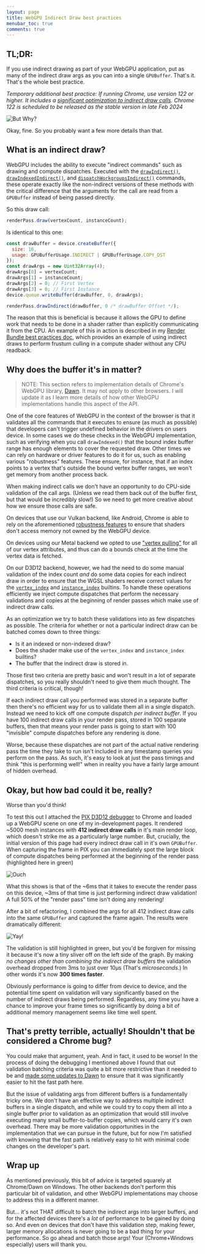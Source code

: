 ```yaml
---
layout: page
title: WebGPU Indirect Draw best practices
menubar_toc: true
comments: true
---
```


## TL;DR:

If you use indirect drawing as part of your WebGPU application, put as many of the indirect draw args as you can into a single `GPUBuffer`. That's it. That's the whole best practice.

_Temporary additional best practice: If running Chrome, use version 122 or higher. It includes a [significant optimization to indirect draw calls](https://bugs.chromium.org/p/dawn/issues/detail?id=2329). Chrome 122 is scheduled to be released as the stable version in late Feb 2024_

![But Why?](./media/butwhy.gif)

Okay, fine. So you probably want a few more details than that.

## What is an indirect draw?

WebGPU includes the ability to execute "indirect commands" such as drawing and compute dispatches. Executed with the [`drawIndirect()`](https://gpuweb.github.io/gpuweb/#dom-gpurendercommandsmixin-drawindirect), [`drawIndexedIndirect()`](https://gpuweb.github.io/gpuweb/#dom-gpurendercommandsmixin-drawindexedindirect), and [`dispatchWorkgroupsIndirect()`](https://gpuweb.github.io/gpuweb/#dom-gpucomputepassencoder-dispatchworkgroupsindirect) commands, these operate exactly like the non-indirect versions of these methods with the critical difference that the arguments for the call are read from a `GPUBuffer` instead of being passed directly.

So this draw call:

```js
renderPass.draw(vertexCount, instanceCount);
```

Is identical to this one:

```js
const drawBuffer = device.createBuffer({
  size: 16,
  usage: GPUBufferUsage.INDIRECT | GPUBufferUsage.COPY_DST
});
const drawArgs = new Uint32Array(4);
drawArgs[0] = vertexCount;
drawArgs[1] = instanceCount;
drawArgs[2] = 0; // First Vertex
drawArgs[3] = 0; // First Instance
device.queue.writeBuffer(drawBuffer, 0, drawArgs);

renderPass.drawIndirect(drawBuffer, 0 /* drawBuffer Offset */);
```

The reason that this is beneficial is because it allows the GPU to define work that needs to be done in a shader rather than explicitly communicating it from the CPU. An example of this in action is described in my [Render Bundle best practices doc](./render-bundles#indirect-draws), which provides an example of using indirect draws to perform frustum culling in a compute shader without any CPU readback.

## Why does the buffer it's in matter?

> NOTE: This section refers to implementation details of Chrome's WebGPU library, [Dawn](https://dawn.googlesource.com/dawn). It may not apply to other browsers. I will update it as I learn more details of how other WebGPU implementations handle this aspect of the API.

One of the core features of WebGPU in the context of the browser is that it validates all the commands that it executes to ensure (as much as possible) that developers can't trigger undefined behavior in the drivers on users device. In some cases we do these checks in the WebGPU implementation, such as verifying when you call `drawIndexed()` that the bound index buffer range has enough elements to cover the requested draw. Other times we can rely on hardware or driver features to do it for us, such as enabling various "robustness" features. These ensure, for instance, that if an index points to a vertex that's outside the bound vertex buffer ranges, we won't get memory from another process back.

When making indirect calls we don't have an opportunity to do CPU-side validation of the call args. (Unless we read them back out of the buffer first, but that would be incredibly slow!) So we need to get more creative about how we ensure those calls are safe.

On devices that use our Vulkan backend, like Android, Chrome is able to rely on the aforementioned [robustness features](https://registry.khronos.org/vulkan/specs/1.3-extensions/man/html/VK_EXT_robustness2.html) to ensure that shaders don't access memory not owned by the WebGPU device.

On devices using our Metal backend we opted to use ["vertex pulling"](https://www.yosoygames.com.ar/wp/2018/03/vertex-formats-part-2-fetch-vs-pull/) for all of our vertex attributes, and thus can do a bounds check at the time the vertex data is fetched.

On our D3D12 backend, however, we had the need to do some manual validation of the index count _and_ do some data copies for each indirect draw in order to ensure that the WGSL shaders receive correct values for the [`vertex_index`](https://gpuweb.github.io/gpuweb/wgsl/#vertex-index-builtin-value) and [`instance_index`](https://gpuweb.github.io/gpuweb/wgsl/#instance-index-builtin-value) builtins. To handle these operations efficiently we inject compute dispatches that perform the necessary validations and copies at the beginning of render passes which make use of indirect draw calls.

As an optimization we try to batch these validations into as few dispatches as possible. The criteria for whether or not a particular indirect draw can be batched comes down to three things:

 - Is it an indexed or non-indexed draw?
 - Does the shader make use of the `vertex_index` and `instance_index` builtins?
 - The buffer that the indirect draw is stored in.

Those first two criteria are pretty basic and won't result in a lot of separate dispatches, so you really shouldn't need to give them much thought. The third criteria is critical, though!

If each indirect draw call you performed was stored in a separate buffer then there's no efficient way for us to validate them all in a single dispatch. Instead we need to kick off one compute dispatch _per indirect buffer_. If you have 100 indirect draw calls in your render pass, stored in 100 separate buffers, then that means your render pass is going to start with 100 "invisible" compute dispatches before any rendering is done.

Worse, because these dispatches are not part of the actual native rendering pass the time they take to run isn't included in any timestamp queries you perform on the pass. As such, it's easy to look at just the pass timings and think "this is performing well!" when in reality you have a fairly large amount of hidden overhead.

## Okay, but how bad could it be, really?

Worse than you'd think!

To test this out I attached the [PIX D3D12 debugger](https://devblogs.microsoft.com/pix/) to Chrome and loaded up a WebGPU scene on one of my in-development pages. It rendered ~5000 mesh instances with **412 indirect draw calls** in it's main render loop, which doesn't strike me as a particularly large number. But, crucially, the initial version of this page had every indirect draw call in it's own `GPUBuffer`. When capturing the frame in PIX you can immediately spot the large block of compute dispatches being performed at the beginning of the render pass (highlighted here in green)

![Ouch](./media/indirect-validation-separate.png)

What this shows is that of the ~6ms that it takes to execute the render pass on this device, ~3ms of that time is just performing indirect draw validation! A full 50% of the "render pass" time isn't doing any rendering!

After a bit of refactoring, I combined the args for all 412 indirect draw calls into the same `GPUBuffer` and captured the frame again. The results were dramatically different:

![Yay!](./media/indirect-validation-combined.png)

The validation is still highlighted in green, but you'd be forgiven for missing it because it's now a tiny sliver off on the left side of the graph. By making _no changes other than combining the indirect draw buffers_ the validation overhead dropped from 3ms to just over 10μs (That's _microseconds_.) In other words it's now **300 times faster**.

Obviously performance is going to differ from device to device, and the potential time spent on validation will vary significantly based on the number of indirect draws being performed. Regardless, any time you have a chance to improve your frame times so significantly by doing a bit of additional memory management seems like time well spent.

## That's pretty terrible, actually! Shouldn't that be considered a Chrome bug?

You could make that argument, yeah. And in fact, it used to be worse! In the process of doing the debugging I mentioned above I found that out validation batching criteria was quite a bit more restrictive than it needed to be and [made some updates to Dawn](https://dawn-review.googlesource.com/c/dawn/+/170142) to ensure that it was significantly easier to hit the fast path here.

But the issue of validating args from different buffers is a fundamentally tricky one. We don't have an effective way to address multiple indirect buffers in a single dispatch, and while we could try to copy them all into a single buffer prior to validation as an optimization that would still involve executing many small buffer-to-buffer copies, which would carry it's own overhead. There may be more validation opportunities in the implementation that we can pursue in the future, but for now I'm satisfied with knowing that the fast path is relatively easy to hit with minimal code changes on the developer's part.

## Wrap up

As mentioned previously, this bit of advice is targeted squarely at Chrome/Dawn on Windows. The other backends don't perform this particular bit of validation, and other WebGPU implementations may choose to address this in a different manner.

But... it's not THAT difficult to batch the indirect args into larger buffers, and for the affected devices there's a *lot* of performance to be gained by doing so. And even on devices that don't have this validation step, making fewer, larger memory allocations is never going to be a bad thing for your performance. So go ahead and batch those args! Your (Chrome+Windows especially) users will thank you.
